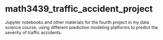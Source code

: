 # math3439_traffic_accident_project
Jupyter notebooks and other materials for the fourth project in my data science course, using different prediction modeling platforms to predict the severity of traffic accidents.
